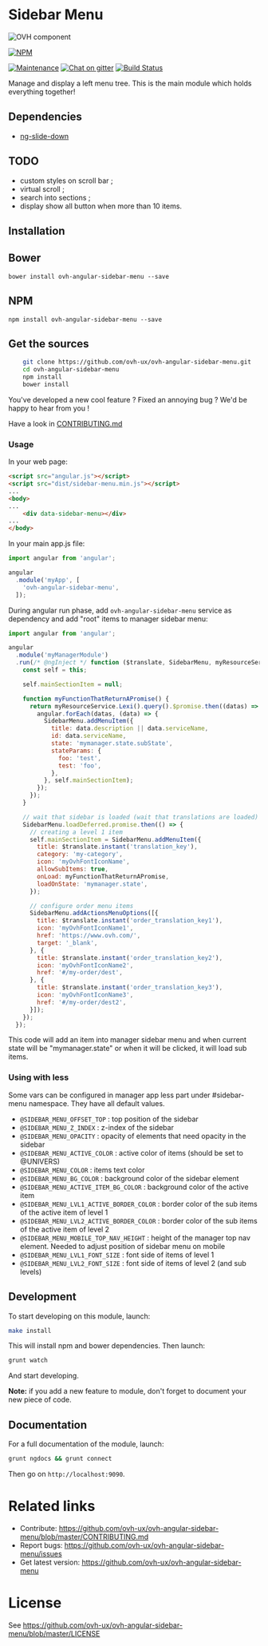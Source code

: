 # Sidebar Menu

![OVH component](https://user-images.githubusercontent.com/3379410/27423240-3f944bc4-5731-11e7-87bb-3ff603aff8a7.png)

[![NPM](https://nodei.co/npm/ovh-angular-sidebar-menu.png?downloads=true&downloadRank=true&stars=true)](https://nodei.co/npm/ovh-angular-sidebar-menu/)

[![Maintenance](https://img.shields.io/maintenance/yes/2018.svg)]() [![Chat on gitter](https://img.shields.io/gitter/room/ovh/ux.svg)](https://gitter.im/ovh/ux) [![Build Status](https://travis-ci.org/ovh/ovh-angular-sidebar-menu.svg)](https://travis-ci.org/ovh/ovh-angular-sidebar-menu)

Manage and display a left menu tree. This is the main module which holds everything together!

## Dependencies
- [ng-slide-down](https://github.com/TheRusskiy/ng-slide-down)

## TODO

- custom styles on scroll bar ;
- virtual scroll ;
- search into sections ;
- display show all button when more than 10 items.

## Installation

## Bower

    bower install ovh-angular-sidebar-menu --save

## NPM

    npm install ovh-angular-sidebar-menu --save

## Get the sources

```bash
    git clone https://github.com/ovh-ux/ovh-angular-sidebar-menu.git
    cd ovh-angular-sidebar-menu
    npm install
    bower install
```

You've developed a new cool feature ? Fixed an annoying bug ? We'd be happy
to hear from you !

Have a look in [CONTRIBUTING.md](https://github.com/ovh-ux/ovh-angular-sidebar-menu/blob/master/CONTRIBUTING.md)

### Usage

In your web page:

```html
<script src="angular.js"></script>
<script src="dist/sidebar-menu.min.js"></script>
...
<body>
...
    <div data-sidebar-menu></div>
...
</body>
```

In your main app.js file:

```js
import angular from 'angular';

angular
  .module('myApp', [
    'ovh-angular-sidebar-menu',
  ]);
```

During angular run phase, add ``ovh-angular-sidebar-menu`` service as dependency and add "root" items to manager sidebar menu:

```js
import angular from 'angular';

angular
  .module('myManagerModule')
  .run(/* @ngInject */ function ($translate, SidebarMenu, myResourceService) {
    const self = this;

    self.mainSectionItem = null;

    function myFunctionThatReturnAPromise() {
      return myResourceService.Lexi().query().$promise.then((datas) => {
        angular.forEach(datas, (data) => {
          SidebarMenu.addMenuItem({
            title: data.description || data.serviceName,
            id: data.serviceName,
            state: 'mymanager.state.subState',
            stateParams: {
              foo: 'test',
              test: 'foo',
            },
          }, self.mainSectionItem);
        });
      });
    }

    // wait that sidebar is loaded (wait that translations are loaded)
    SidebarMenu.loadDeferred.promise.then(() => {
      // creating a level 1 item
      self.mainSectionItem = SidebarMenu.addMenuItem({
        title: $translate.instant('translation_key'),
        category: 'my-category',
        icon: 'myOvhFontIconName',
        allowSubItems: true,
        onLoad: myFunctionThatReturnAPromise,
        loadOnState: 'mymanager.state',
      });

      // configure order menu items
      SidebarMenu.addActionsMenuOptions([{
        title: $translate.instant('order_translation_key1'),
        icon: 'myOvhFontIconName1',
        href: 'https://www.ovh.com/',
        target: '_blank',
      }, {
        title: $translate.instant('order_translation_key2'),
        icon: 'myOvhFontIconName2',
        href: '#/my-order/dest',
      }, {
        title: $translate.instant('order_translation_key3'),
        icon: 'myOvhFontIconName3',
        href: '#/my-order/dest2',
      }]);
    });
  });
```

This code will add an item into manager sidebar menu and when current state will be "mymanager.state" or when it will be clicked, it will load sub items.

### Using with less

Some vars can be configured in manager app less part under #sidebar-menu namespace. They have all default values.

* ```@SIDEBAR_MENU_OFFSET_TOP``` : top position of the sidebar
* ```@SIDEBAR_MENU_Z_INDEX``` : z-index of the sidebar
* ```@SIDEBAR_MENU_OPACITY``` : opacity of elements that need opacity in the sidebar
* ```@SIDEBAR_MENU_ACTIVE_COLOR``` : active color of items (should be set to @UNIVERS)
* ```@SIDEBAR_MENU_COLOR``` : items text color
* ```@SIDEBAR_MENU_BG_COLOR``` : background color of the sidebar element
* ```@SIDEBAR_MENU_ACTIVE_ITEM_BG_COLOR```       : background color of the active item
* ```@SIDEBAR_MENU_LVL1_ACTIVE_BORDER_COLOR```   : border color of the sub items of the active item of level 1
* ```@SIDEBAR_MENU_LVL2_ACTIVE_BORDER_COLOR```   : border color of the sub items of the active item of level 2
* ```@SIDEBAR_MENU_MOBILE_TOP_NAV_HEIGHT```      : height of the manager top nav element. Needed to adjust position of sidebar menu on mobile
* ```@SIDEBAR_MENU_LVL1_FONT_SIZE```             : font side of items of level 1
* ```@SIDEBAR_MENU_LVL2_FONT_SIZE```             : font side of items of level 2 (and sub levels)

## Development

To start developing on this module, launch:

```sh
make install
```

This will install npm and bower dependencies. Then launch:

```sh
grunt watch
```

And start developing.

**Note:** if you add a new feature to module, don't forget to document your new piece of code.

## Documentation

For a full documentation of the module, launch:

```sh
grunt ngdocs && grunt connect
```

Then go on `http://localhost:9090`.

# Related links

 * Contribute: https://github.com/ovh-ux/ovh-angular-sidebar-menu/blob/master/CONTRIBUTING.md
 * Report bugs: https://github.com/ovh-ux/ovh-angular-sidebar-menu/issues
 * Get latest version: https://github.com/ovh-ux/ovh-angular-sidebar-menu

# License

See https://github.com/ovh-ux/ovh-angular-sidebar-menu/blob/master/LICENSE
